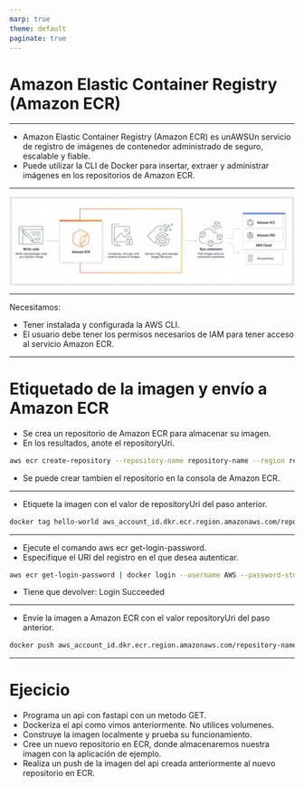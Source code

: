 ```yaml
---
marp: true
theme: default
paginate: true
---
```


<style>
img[alt~="center"] {
  display: block;
  margin: 0 auto;
}
</style>

# Amazon Elastic Container Registry (Amazon ECR) 

---


- Amazon Elastic Container Registry (Amazon ECR) es unAWSUn servicio de registro de imágenes de contenedor administrado de seguro, escalable y fiable.
- Puede utilizar la CLI de Docker para insertar, extraer y administrar imágenes en los repositorios de Amazon ECR.

---


![center](imgs/ecr.png)


---

Necesitamos:
- Tener instalada y configurada la AWS CLI. 
- El usuario debe tener los permisos necesarios de IAM para tener acceso al servicio Amazon ECR. 

---

# Etiquetado de la imagen y envío a Amazon ECR

- Se crea un repositorio de Amazon ECR para almacenar su imagen.
- En los resultados, anote el repositoryUri. 
```bash
aws ecr create-repository --repository-name repository-name --region region
```
- Se puede crear tambien el repositorio en la consola de Amazon ECR. 

---

- Etiquete la imagen  con el valor de repositoryUri del paso anterior.
```bash
docker tag hello-world aws_account_id.dkr.ecr.region.amazonaws.com/repository-name
```

---

- Ejecute el comando aws ecr get-login-password.
-  Especifique el URI del registro en el que desea autenticar. 

```bash
aws ecr get-login-password | docker login --username AWS --password-stdin aws_account_id.dkr.ecr.region.amazonaws.com
```

- Tiene que devolver: Login Succeeded

---

- Envíe la imagen a Amazon ECR con el valor repositoryUri del paso anterior.

```bash
docker push aws_account_id.dkr.ecr.region.amazonaws.com/repository-name
```


---

# Ejecicio

- Programa un api con fastapi con un metodo GET.
- Dockeriza el api como vimos anteriormente. No utilices volumenes.
- Construye la imagen localmente y prueba su funcionamiento.
- Cree un nuevo repositorio en ECR, donde almacenaremos nuestra imagen con la aplicación de ejemplo.
- Realiza un push de la imagen del api creada anteriormente al nuevo repositorio en ECR.




